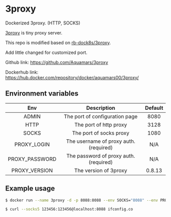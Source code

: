 # 3proxy
Dockerized 3proxy. (HTTP, SOCKS)

[3proxy](https://3proxy.ru/) is tiny proxy server.

This repo is modified based on [rb-dock8s/3proxy](https://github.com/rb-dock8s/3proxy).

Add little changed for customized port.

Github link: https://github.com/Aquamars/3proxy

Dockerhub link: https://hub.docker.com/repository/docker/aquamars00/3proxy/

## Environment variables

|Env| Description | Default |
|:-:|:-:| :-: |
| ADMIN | The port of configuration page | 8080 |
| HTTP | The port of http proxy | 3128 |
| SOCKS | The port of socks proxy | 1080 |
| PROXY_LOGIN | The username of proxy auth. (required) | N/A |
| PROXY_PASSWORD | The password of proxy auth. (required) | N/A |
| PROXY_VERSION | The version of 3proxy | 0.8.13 |

## Example usage
```sh
$ docker run --name 3proxy -d -p 8088:8088 --env SOCKS="8088" --env PROXY_LOGIN="123456" --env PROXY_PASSWORD="123456" aquamars00/3proxy

$ curl --socks5 123456:123456@localhost:8088 ifconfig.co

```